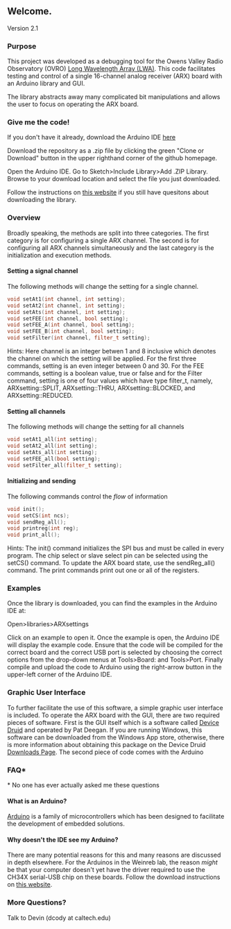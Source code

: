 ## Welcome.
Version 2.1

### Purpose
This project was developed as a debugging tool for the Owens Valley Radio Observatory (OVRO) [Long Wavelength Array (LWA)](http://www.tauceti.caltech.edu/LWA/). This code facilitates testing and control of a single 16-channel analog receiver (ARX) board with an Arduino library and GUI.

The library abstracts away many complicated bit manipulations and allows the user to focus on operating the ARX board.

### Give me the code!
If you don't have it already, download the Arduino IDE [here](https://www.arduino.cc/en/Main/Software)

Download the repository as a .zip file by clicking the green "Clone or Download" button in the upper righthand corner of the github homepage.

Open the Arduino IDE. Go to Sketch>Include Library>Add .ZIP Library. Browse to your download location and select the file you just downloaded.

Follow the instructions on [this website](https://www.baldengineer.com/installing-arduino-library-from-github.html) if you still have quesitons about downloading the library.

### Overview

Broadly speaking, the methods are split into three categories. The first category is for configuring a single ARX channel. The second is for configuring all ARX channels simultaneously and the last category is the initialization and execution methods.

#### Setting a signal channel
The following methods will change the setting for a single channel.
```c++
void setAt1(int channel, int setting);
void setAt2(int channel, int setting);
void setAts(int channel, int setting);
void setFEE(int channel, bool setting);
void setFEE_A(int channel, bool setting);
void setFEE_B(int channel, bool setting);
void setFilter(int channel, filter_t setting);
```

Hints: Here channel is an integer betwen 1 and 8 inclusive which denotes the channel on which the setting will be applied. For the first three commands, setting is an even integer between 0 and 30. For the FEE commands, setting is a boolean value, true or false and for the Filter command, setting is one of four values which have type filter_t, namely, ARXsetting::SPLIT, ARXsetting::THRU, ARXsetting::BLOCKED, and ARXsetting::REDUCED.

#### Setting all channels
The following methods will change the setting for all channels
```c++
void setAt1_all(int setting);
void setAt2_all(int setting);
void setAts_all(int setting);
void setFEE_all(bool setting);
void setFilter_all(filter_t setting);
```

#### Initializing and sending
The following commands control the *flow* of information
```c++
void init();
void setCS(int ncs); 
void sendReg_all();
void printreg(int reg);
void print_all();
```

Hints: The init() command initializes the SPI bus and must be called in every program. The chip select or slave select pin can be selected using the setCS() command. To update the ARX board state, use the sendReg_all() command. The print commands print out one or all of the registers.

### Examples

Once the library is downloaded, you can find the examples in the Arduino IDE at:

Open>libraries>ARXsettings

Click on an example to open it. Once the example is open, the Arduino IDE will display the example code. Ensure that the code will be compiled for the correct board and the correct USB port is selected by choosing the correct options from the drop-down menus at Tools>Board: and Tools>Port. Finally compile and upload the code to Arduino using the right-arrow button in the upper-left corner of the Arduino IDE.

### Graphic User Interface
To further facilitate the use of this software, a simple graphic user interface is included. To operate the ARX board with the GUI, there are two required pieces of software. First is the GUI itself which is a software called [Device Druid](https://devicedruid.com/) and operated by Pat Deegan. If you are running Windows, this software can be downloaded from the Windows App store, otherwise, there is more information about obtaining this package on the Device Druid [Downloads Page](https://devicedruid.com/downloads/). The second piece of code comes with the Arduino


### FAQ\*

\* No one has ever actually asked me these questions

#### What is an Arduino?
[Arduino](https://www.arduino.cc/) is a family of microcontrollers which has been designed to facilitate the development of embedded solutions.

#### Why doesn't the IDE see my Arduino?
There are many potential reasons for this and many reasons are discussed in depth elsewhere. For the Arduinos in the Weinreb lab, the reason *might* be that your computer doesn't yet have the driver required to use the CH34X serial-USB chip on these boards. Follow the download instructions on [this website](https://kig.re/2014/12/31/how-to-use-arduino-nano-mini-pro-with-CH340G-on-mac-osx-yosemite.html).


### More Questions?
Talk to Devin (dcody at caltech.edu)
